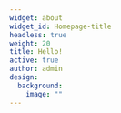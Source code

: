 ```yaml
---
widget: about
widget_id: Homepage-title
headless: true
weight: 20
title: Hello!
active: true
author: admin
design:
  background:
    image: ""
---
```

